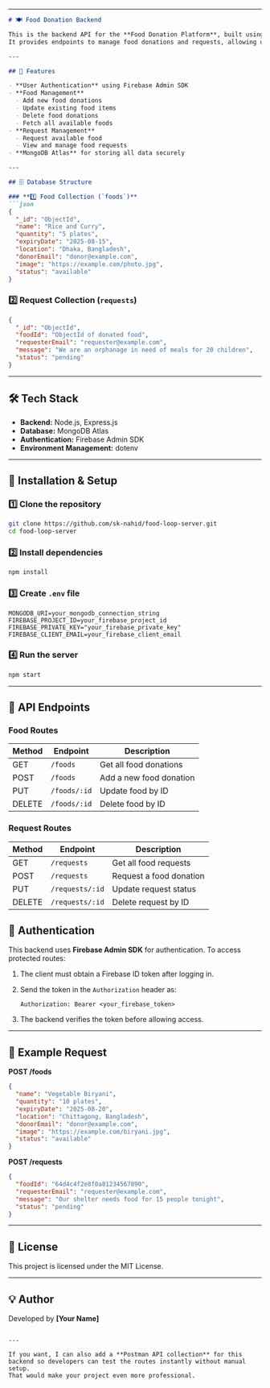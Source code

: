 

---

````markdown
# 🍽️ Food Donation Backend

This is the backend API for the **Food Donation Platform**, built using **Node.js**, **Express**, **MongoDB**, and **Firebase SDK**.  
It provides endpoints to manage food donations and requests, allowing users to donate food, request food, and manage their own contributions.

---

## 📌 Features

- **User Authentication** using Firebase Admin SDK  
- **Food Management**
  - Add new food donations
  - Update existing food items
  - Delete food donations
  - Fetch all available foods
- **Request Management**
  - Request available food
  - View and manage food requests
- **MongoDB Atlas** for storing all data securely

---

## 🗄️ Database Structure

### **1️⃣ Food Collection (`foods`)**
```json
{
  "_id": "ObjectId",
  "name": "Rice and Curry",
  "quantity": "5 plates",
  "expiryDate": "2025-08-15",
  "location": "Dhaka, Bangladesh",
  "donorEmail": "donor@example.com",
  "image": "https://example.com/photo.jpg",
  "status": "available"
}
````

### **2️⃣ Request Collection (`requests`)**

```json
{
  "_id": "ObjectId",
  "foodId": "ObjectId of donated food",
  "requesterEmail": "requester@example.com",
  "message": "We are an orphanage in need of meals for 20 children",
  "status": "pending"
}
```

---

## 🛠️ Tech Stack

* **Backend:** Node.js, Express.js
* **Database:** MongoDB Atlas
* **Authentication:** Firebase Admin SDK
* **Environment Management:** dotenv

---

## 🚀 Installation & Setup

### 1️⃣ Clone the repository

```bash
git clone https://github.com/sk-nahid/food-loop-server.git
cd food-loop-server
```

### 2️⃣ Install dependencies

```bash
npm install
```

### 3️⃣ Create `.env` file

```env
MONGODB_URI=your_mongodb_connection_string
FIREBASE_PROJECT_ID=your_firebase_project_id
FIREBASE_PRIVATE_KEY="your_firebase_private_key"
FIREBASE_CLIENT_EMAIL=your_firebase_client_email
```

### 4️⃣ Run the server

```bash
npm start
```

---

## 📡 API Endpoints

### **Food Routes**

| Method | Endpoint     | Description             |
| ------ | ------------ | ----------------------- |
| GET    | `/foods`     | Get all food donations  |
| POST   | `/foods`     | Add a new food donation |
| PUT    | `/foods/:id` | Update food by ID       |
| DELETE | `/foods/:id` | Delete food by ID       |

### **Request Routes**

| Method | Endpoint        | Description             |
| ------ | --------------- | ----------------------- |
| GET    | `/requests`     | Get all food requests   |
| POST   | `/requests`     | Request a food donation |
| PUT    | `/requests/:id` | Update request status   |
| DELETE | `/requests/:id` | Delete request by ID    |



## 🔐 Authentication

This backend uses **Firebase Admin SDK** for authentication.
To access protected routes:

1. The client must obtain a Firebase ID token after logging in.
2. Send the token in the `Authorization` header as:

   ```
   Authorization: Bearer <your_firebase_token>
   ```
3. The backend verifies the token before allowing access.

---

## 📄 Example Request

**POST /foods**

```json
{
  "name": "Vegetable Biryani",
  "quantity": "10 plates",
  "expiryDate": "2025-08-20",
  "location": "Chittagong, Bangladesh",
  "donorEmail": "donor@example.com",
  "image": "https://example.com/biryani.jpg",
  "status": "available"
}
```

**POST /requests**

```json
{
  "foodId": "64d4c4f2e8f0a81234567890",
  "requesterEmail": "requester@example.com",
  "message": "Our shelter needs food for 15 people tonight",
  "status": "pending"
}
```

---

## 📄 License

This project is licensed under the MIT License.

---

## 💡 Author

Developed by **\[Your Name]**

```

---

If you want, I can also add a **Postman API collection** for this backend so developers can test the routes instantly without manual setup.  
That would make your project even more professional.
```
